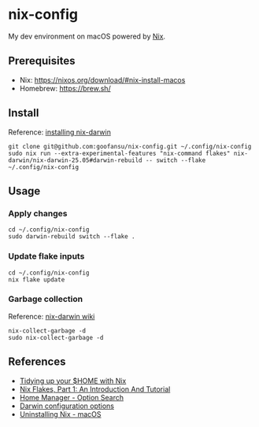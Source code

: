 # nix-config
My dev environment on macOS powered by [Nix](https://nixos.org).

## Prerequisites
- Nix: https://nixos.org/download/#nix-install-macos
- Homebrew: https://brew.sh/

## Install
Reference: [installing nix-darwin](https://github.com/nix-darwin/nix-darwin?tab=readme-ov-file#step-2-installing-nix-darwin)

```shell
git clone git@github.com:goofansu/nix-config.git ~/.config/nix-config
sudo nix run --extra-experimental-features "nix-command flakes" nix-darwin/nix-darwin-25.05#darwin-rebuild -- switch --flake ~/.config/nix-config
```

## Usage

### Apply changes
```shell
cd ~/.config/nix-config
sudo darwin-rebuild switch --flake .
```

### Update flake inputs
``` shell
cd ~/.config/nix-config
nix flake update
```

### Garbage collection
Reference: [nix-darwin wiki](https://github.com/LnL7/nix-darwin/wiki/Deleting-old-generations#for-multi-user-installation)

``` shell
nix-collect-garbage -d
sudo nix-collect-garbage -d
```

## References
- [Tidying up your $HOME with Nix](https://juliu.is/tidying-your-home-with-nix/)
- [Nix Flakes, Part 1: An Introduction And Tutorial](https://www.tweag.io/blog/2020-05-25-flakes/)
- [Home Manager - Option Search](https://mipmip.github.io/home-manager-option-search/)
- [Darwin configuration options](https://daiderd.com/nix-darwin/manual/)
- [Uninstalling Nix - macOS](https://nixos.org/manual/nix/unstable/installation/uninstall.html#macos)
